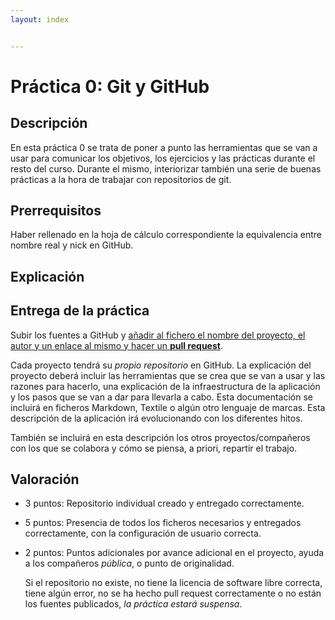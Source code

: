 ```yaml
---
layout: index


---
```

Práctica 0: Git y GitHub
=====================================

Descripción
-----------------

En esta práctica 0 se trata de poner a punto las herramientas que se van a usar para comunicar los objetivos, los ejercicios y las prácticas durante el resto del curso. Durante el mismo, interiorizar también una serie de buenas prácticas a la hora de trabajar con repositorios de git. 

Prerrequisitos
--------------------

Haber rellenado en la hoja de cálculo correspondiente la equivalencia entre nombre real y nick en GitHub.

Explicación
----------------



Entrega de la práctica
--------------------------------
Subir los fuentes a GitHub y
[añadir al fichero el nombre del proyecto, el autor y un enlace al mismo y hacer un **pull request**](https://github.com/JJ/IV16-17/practicas/0.md). 

Cada proyecto tendrá su *propio repositorio* en GitHub. La explicación
del proyecto deberá incluir las herramientas que se crea que se van a
usar y las razones para hacerlo, una explicación de la infraestructura
de la aplicación y los pasos que se van a dar para llevarla a cabo. Esta documentación se incluirá
en ficheros Markdown,
Textile o algún otro lenguaje de marcas. Esta descripción de la
aplicación irá evolucionando con los diferentes hitos.

También se incluirá en esta descripción los otros proyectos/compañeros
con los que se colabora y cómo se piensa, a priori, repartir el trabajo.

Valoración
--------------

* 3 puntos: Repositorio individual creado y entregado correctamente.
* 5 puntos: Presencia de todos los ficheros necesarios y entregados correctamente, con la configuración de usuario correcta. 
* 2 puntos: Puntos adicionales por avance adicional en el proyecto, ayuda a los compañeros *pública*, o punto de originalidad.
  
  Si el repositorio no existe, no tiene la licencia de software libre
  correcta, tiene algún error, no se ha hecho pull request
  correctamente o no están los fuentes publicados, *la práctica estará
  suspensa*. 
